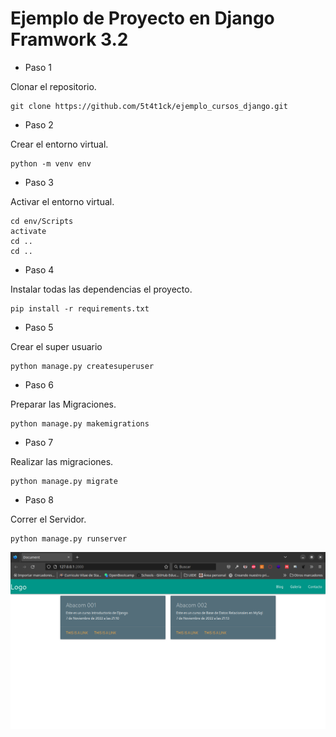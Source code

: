 # Ejemplo de Proyecto en Django Framwork 3.2

-   Paso 1

Clonar el repositorio.

```{bash}
git clone https://github.com/5t4t1ck/ejemplo_cursos_django.git
```

-   Paso 2

Crear el entorno virtual.

```{bash}
python -m venv env
```

-   Paso 3

Activar el entorno virtual.

```{bash}
cd env/Scripts
activate
cd ..
cd ..
```

-   Paso 4

Instalar todas las dependencias el proyecto.

```{bash}
pip install -r requirements.txt
```

-   Paso 5

Crear el super usuario

```{bash}
python manage.py createsuperuser
```

-   Paso 6

Preparar las Migraciones.

```{bash}
python manage.py makemigrations
```

-   Paso 7

Realizar las migraciones.

```{bash}
python manage.py migrate
```

-   Paso 8

Correr el Servidor.

```{bash}
python manage.py runserver
```

![](img/servidor_corriendo.png)
